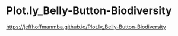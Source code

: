 # Plot.ly_Belly-Button-Biodiversity

<a href="https://jeffhoffmanmba.github.io/Plot.ly_Belly-Button-Biodiversity" target="_blank">https://jeffhoffmanmba.github.io/Plot.ly_Belly-Button-Biodiversity</a>

